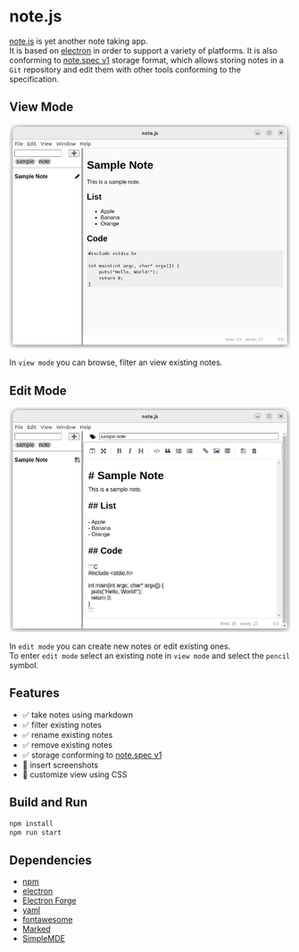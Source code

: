 # note.js

[note.js](https://github.com/falk-werner/note.js) is yet another note taking app.  
It is based on [electron](https://www.electronjs.org/) in order to support a variety of platforms. It is also conforming to [note.spec v1](https://github.com/falk-werner/note.spec/tree/v1) storage format, which allows storing notes in a `Git` repository and edit them with other tools conforming to the specification.

## View Mode

![View mode](doc/view_mode.png)

In `view mode` you can browse, filter an view existing notes.

## Edit Mode

![Edit mode](doc/edit_mode.png)

In `edit mode` you can create new notes or edit existing ones.  
To enter `edit mode` select an existing note in `view mode` and select the
`pencil` symbol.

## Features

- :white_check_mark: take notes using markdown
- :white_check_mark: filter existing notes
- :white_check_mark: rename existing notes
- :white_check_mark: remove existing notes
- :white_check_mark: storage conforming to [note.spec v1](https://github.com/falk-werner/note.spec/tree/v1)
- :construction: insert screenshots
- :construction: customize view using CSS

## Build and Run

```
npm install
npm run start
```

## Dependencies

- [npm](https://www.npmjs.com/)
- [electron](https://www.electronjs.org/)
- [Electron Forge](https://www.electronforge.io/)
- [yaml](https://eemeli.org/yaml/#yaml)
- [fontawesome](https://fontawesome.com/)
- [Marked](https://marked.js.org/)
- [SimpleMDE](https://simplemde.com/)
